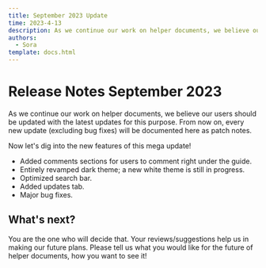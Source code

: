 ```yaml
---
title: September 2023 Update
time: 2023-4-13
description: As we continue our work on helper documents, we believe our users should be updated with the latest updates for this purpose. From now on, every new update (excluding bug fixes) will be documented here as patch notes.
authors:
  - Sora
template: docs.html
---
```

# Release Notes September 2023

As we continue our work on helper documents, we believe our users should be updated with the latest updates for this purpose. From now on, every new update (excluding bug fixes) will be documented here as patch notes.

Now let's dig into the new features of this mega update!

<!-- more -->

* Added comments sections for users to comment right under the guide.
* Entirely revamped dark theme; a new white theme is still in progress.
* Optimized search bar.
* Added updates tab.
* Major bug fixes.

## What's next?

You are the one who will decide that. Your reviews/suggestions help us in making our future plans. Please tell us what you would like for the future of helper documents, how you want to see it!
